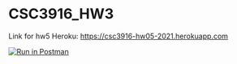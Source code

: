 # CSC3916_HW3

Link for hw5 Heroku: https://csc3916-hw05-2021.herokuapp.com


[![Run in Postman](https://run.pstmn.io/button.svg)](https://app.getpostman.com/run-collection/50b83a8237fe691ac845#?env%5BCSCI3916%5D=W3sia2V5IjoiYm9va190aXRsZSIsInZhbHVlIjoiVHVyaW5nIiwiZW5hYmxlZCI6ZmFsc2V9LHsia2V5IjoiaWQiLCJ2YWx1ZSI6IlFuVVBCQUFBUUJBSiIsImVuYWJsZWQiOmZhbHNlfSx7ImtleSI6IiRlY2hvX2JvZHkiLCJ2YWx1ZSI6ImhlbGxvIHdvcmxkMSIsImVuYWJsZWQiOnRydWV9LHsia2V5IjoidG9rZW4iLCJ2YWx1ZSI6bnVsbCwiZW5hYmxlZCI6dHJ1ZX1d)
